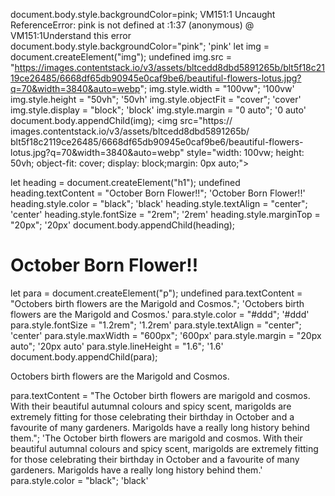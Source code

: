document.body.style.backgroundColor=pink;
VM151:1 Uncaught ReferenceError: pink is not defined
    at <anonymous>:1:37
(anonymous) @ VM151:1Understand this error
document.body.style.backgroundColor="pink";
'pink'
let img = document.createElement("img");
undefined
img.src = "https://images.contentstack.io/v3/assets/bltcedd8dbd5891265b/blt5f18c2119ce26485/6668df65db90945e0caf9be6/beautiful-flowers-lotus.jpg?q=70&width=3840&auto=webp";
img.style.width = "100vw";
'100vw'
img.style.height = "50vh";
'50vh'
img.style.objectFit = "cover";
'cover'
img.style.display = "block";
'block'
img.style.margin = "0 auto";
'0 auto'
document.body.appendChild(img);
<img src=​"https:​/​/​images.contentstack.io/​v3/​assets/​bltcedd8dbd5891265b/​blt5f18c2119ce26485/​6668df65db90945e0caf9be6/​beautiful-flowers-lotus.jpg?q=70&width=3840&auto=webp" style=​"width:​ 100vw;​ height:​ 50vh;​ object-fit:​ cover;​ display:​ block;​ margin:​ 0px auto;​">​


let heading = document.createElement("h1");
undefined
heading.textContent = "October Born Flower!!";
'October Born Flower!!'
heading.style.color = "black";
'black'
heading.style.textAlign = "center";
'center'
heading.style.fontSize = "2rem";
'2rem'
heading.style.marginTop = "20px";
'20px'
document.body.appendChild(heading);
<h1 style=​"color:​ black;​ text-align:​ center;​ font-size:​ 2rem;​ margin-top:​ 20px;​">​October Born Flower!!​</h1>

​let para = document.createElement("p");
undefined
para.textContent = "Octobers birth flowers are the Marigold and Cosmos.";
'Octobers birth flowers are the Marigold and Cosmos.'
para.style.color = "#ddd";
'#ddd'
para.style.fontSize = "1.2rem";
'1.2rem'
para.style.textAlign = "center";
'center'
para.style.maxWidth = "600px";
'600px'
para.style.margin = "20px auto";
'20px auto'
para.style.lineHeight = "1.6";
'1.6'
document.body.appendChild(para);
<p style=​"color:​ rgb(221, 221, 221)​;​ font-size:​ 1.2rem;​ text-align:​ center;​ max-width:​ 600px;​ margin:​ 20px auto;​ line-height:​ 1.6;​">​Octobers birth flowers are the Marigold and Cosmos.​</p>​
para.textContent = "The October birth flowers are marigold and cosmos. With their beautiful autumnal colours and spicy scent, marigolds are extremely fitting for those celebrating their birthday in October and a favourite of many gardeners. Marigolds have a really long history behind them.";
'The October birth flowers are marigold and cosmos. With their beautiful autumnal colours and spicy scent, marigolds are extremely fitting for those celebrating their birthday in October and a favourite of many gardeners. Marigolds have a really long history behind them.'
para.style.color = "black";
'black'
